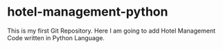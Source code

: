 # hotel-management-python
This is my first Git Repository. Here I am going to add Hotel Management Code written in Python Language.
